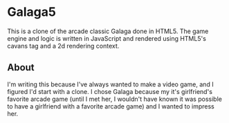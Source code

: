 Galaga5
=======

This is a clone of the arcade classic Galaga done in HTML5. The game engine and logic is written in JavaScript and rendered using HTML5's cavans tag and a 2d rendering context.

About
-----

I'm writing this because I've always wanted to make a video game, and I figured I'd start with a clone. I chose Galaga because my it's girlfriend's favorite arcade game (until I met her, I wouldn't have known it was possible to have a girlfriend with a favorite arcade game) and I wanted to impress her.
